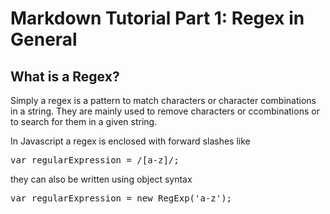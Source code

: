 # Markdown Tutorial Part 1: Regex in General

## What is a Regex?
 Simply a regex is a pattern to match characters or character combinations in a string. They are mainly used to remove characters or ccombinations or to search for them in a given string.

 In Javascript a regex is enclosed with forward slashes like

 <pre lang="js">var regularExpression = /[a-z]/;
</pre> 

they can also be written using object syntax

<pre lang="js">
var regularExpression = new RegExp('a-z');
</pre>
